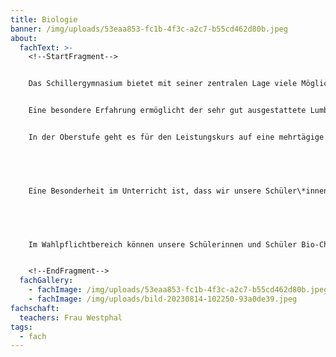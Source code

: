 ```yaml
---
title: Biologie
banner: /img/uploads/53eaa853-fc1b-4f3c-a2c7-b55cd462d80b.jpeg
about:
  fachText: >-
    <!--StartFragment-->


    Das Schillergymnasium bietet mit seiner zentralen Lage viele Möglichkeiten, Pflanzen und Tiere in ihrer konkreten Umwelt zu untersuchen. Der Schulgarten, die Promenade bzw. der Schlossgarten, der Botanische Garten und die Münstersche Aa können hierzu genutzt werden.  


    Eine besondere Erfahrung ermöglicht der sehr gut ausgestattete Lumbricus-Umweltbus der Natur- und Umweltschutzakademie NRW (NUA), den wir häufig in der Klasse 8 und der Oberstufe einladen und der die Erkundung der nahen Lebensräume ermöglicht.  


    In der Oberstufe geht es für den Leistungskurs auf eine mehrtägige Exkursion zur Außenstelle „Heiliges Meer“ des LWL Naturkundemuseums. 


     


    Eine Besonderheit im Unterricht ist, dass wir unsere Schüler\*innen „in die Sammlung holen“ – wir arbeiten gezielt in Gruppenarbeitsphasen an Gruppentischen in der Biologiesammlung. Das hier zur Verfügung stehende Anschauungsmaterial wird so von den Schüler\*innen eigenständiger und selbstverständlicher genutzt. 


     


    Im Wahlpflichtbereich können unsere Schülerinnen und Schüler Bio-Chemie als Kurs wählen, in der Qualifikationsphase bieten wir einen Bio-Chemie Projektkurs mit den inhaltlichen Schwerpunkten Genetik und Neurologie. Dieser wird in Zusammenarbeit mit dem Institut für molekulare Neurobiologie der Uni Münster durchgeführt. 


    <!--EndFragment-->
  fachGallery:
    - fachImage: /img/uploads/53eaa853-fc1b-4f3c-a2c7-b55cd462d80b.jpeg
    - fachImage: /img/uploads/bild-20230814-102250-93a0de39.jpeg
fachschaft:
  teachers: Frau Westphal
tags:
  - fach
---
```

